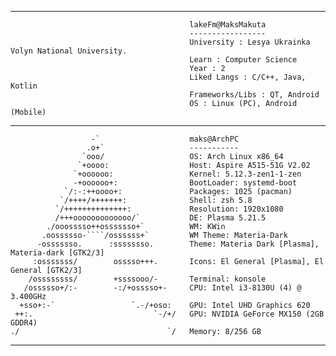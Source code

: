 
___
                                            lakeFm@MaksMakuta
                                            -----------------
                                            University : Lesya Ukrainka Volyn National University.
                                            Learn : Computer Science
                                            Year : 2
                                            Liked Langs : C/C++, Java, Kotlin
                                            Frameworks/Libs : QT, Android
                                            OS : Linux (PC), Android (Mobile)
___

                      -`                    maks@ArchPC
                     .o+`                   -----------
                    `ooo/                   OS: Arch Linux x86_64
                   `+oooo:                  Host: Aspire A515-51G V2.02
                  `+oooooo:                 Kernel: 5.12.3-zen1-1-zen
                  -+oooooo+:                BootLoader: systemd-boot
                `/:-:++oooo+:               Packages: 1025 (pacman)
               `/++++/+++++++:              Shell: zsh 5.8
              `/++++++++++++++:             Resolution: 1920x1080
              /+++ooooooooooooo/`           DE: Plasma 5.21.5
            ./ooosssso++osssssso+`          WM: KWin
           .oossssso-````/ossssss+`         WM Theme: Materia-Dark
          -osssssso.      :ssssssso.        Theme: Materia Dark [Plasma], Materia-dark [GTK2/3]
         :osssssss/        osssso+++.       Icons: El General [Plasma], El General [GTK2/3]
        /ossssssss/        +ssssooo/-       Terminal: konsole
       /ossssso+/:-        -:/+osssso+-     CPU: Intel i3-8130U (4) @ 3.400GHz
      +sso+:-`                 `.-/+oso:    GPU: Intel UHD Graphics 620
     ++:.                           `-/+/   GPU: NVIDIA GeForce MX150 (2GB GDDR4)
    ./                                 `/   Memory: 8/256 GB

___




 <!-- Last Update 14.05.2021 -->
